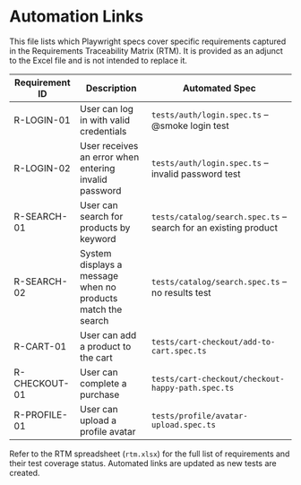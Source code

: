 # Automation Links

This file lists which Playwright specs cover specific requirements captured in
the Requirements Traceability Matrix (RTM).  It is provided as an adjunct to
the Excel file and is not intended to replace it.

| Requirement ID | Description | Automated Spec |
|----------------|-------------|---------------|
| R-LOGIN-01 | User can log in with valid credentials | `tests/auth/login.spec.ts` – @smoke login test |
| R-LOGIN-02 | User receives an error when entering invalid password | `tests/auth/login.spec.ts` – invalid password test |
| R-SEARCH-01 | User can search for products by keyword | `tests/catalog/search.spec.ts` – search for an existing product |
| R-SEARCH-02 | System displays a message when no products match the search | `tests/catalog/search.spec.ts` – no results test |
| R-CART-01 | User can add a product to the cart | `tests/cart-checkout/add-to-cart.spec.ts` |
| R-CHECKOUT-01 | User can complete a purchase | `tests/cart-checkout/checkout-happy-path.spec.ts` |
| R-PROFILE-01 | User can upload a profile avatar | `tests/profile/avatar-upload.spec.ts` |

Refer to the RTM spreadsheet (`rtm.xlsx`) for the full list of requirements and
their test coverage status.  Automated links are updated as new tests are
created.